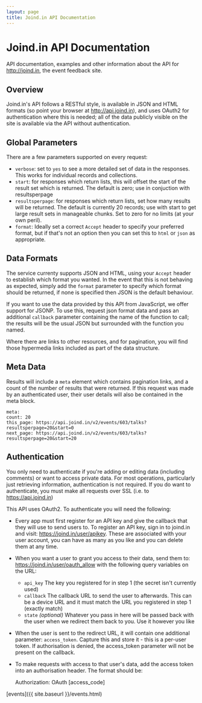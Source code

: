 ```yaml
---
layout: page
title: Joind.in API Documentation
---
```


# Joind.in API Documentation

API documentation, examples and other information about the API for http://joind.in, the event feedback site.


## Overview

Joind.in's API follows a RESTful style, is available in JSON and HTML formats (so point your browser at http://api.joind.in), and uses OAuth2 for authentication where this is needed; all of the data publicly visible on the site is available via the API without authentication.

## Global Parameters

There are a few parameters supported on every request:

*  ``verbose``: set to ``yes`` to see a more detailed set of data in the responses. This works for individual records and collections.
*  ``start``: for responses which return lists, this will offset the start of the result set which is returned. The default is zero; use in conjuction with resultsperpage
*  ``resultsperpage``: for responses which return lists, set how many results will be returned. The default is currently 20 records; use with start to get large result sets in manageable chunks.  Set to zero for no limits (at your own peril).
*  ``format``: Ideally set a correct ``Accept`` header to specify your preferred format, but if that's not an option then you can set this to ``html`` or ``json`` as appropriate.

## Data Formats

The service currenty supports JSON and HTML, using your ``Accept`` header to establish which format you wanted. In the event that this is not behaving as expected, simply add the ``format`` parameter to specify which format should be returned, if none is specified then JSON is the default behaviour.

If you want to use the data provided by this API from JavaScript, we offer support for JSONP. To use this, request json format data and pass an additional ``callback`` parameter containing the name of the function to call; the results will be the usual JSON but surrounded with the function you named.

Where there are links to other resources, and for pagination, you will find those hypermedia links included as part of the data structure. 

## Meta Data

Results will include a ``meta`` element which contains pagination links, and a count of the number of results that were returned.  If this request was made by an authenticated user, their user details will also be contained in the meta block.

    meta:
    count: 20
    this_page: https://api.joind.in/v2/events/603/talks?resultsperpage=20&start=0
    next_page: https://api.joind.in/v2/events/603/talks?resultsperpage=20&start=20

## Authentication

You only need to authenticate if you're adding or editing data (including comments) or want to access private data. For most operations, particularly just retrieving information, authentication is not required. If you do want to authenticate, you must make all requests over SSL (i.e. to https://api.joind.in)

This API uses OAuth2. To authenticate you will need the following:

*  Every app must first register for an API key and give the callback that they will use to send users to. To register an API key, sign in to joind.in and visit: https://joind.in/user/apikey. These are associated with your user account, you can have as many as you like and you can delete them at any time.
*  When you want a user to grant you access to their data, send them to: https://joind.in/user/oauth_allow with the following query variables on the URL:
    -  ``api_key`` The key you registered for in step 1 (the secret isn't currently used)
    -  ``callback`` The callback URL to send the user to afterwards. This can be a device URL and it must match the URL you registered in step 1 (exactly match)
    -  ``state`` *(optional)* Whatever you pass in here will be passed back with the user when we redirect them back to you. Use it however you like
*  When the user is sent to the redirect URL, it will contain one additional parameter: ``access_token``. Capture this and store it - this is a per-user token. If authorisation is denied, the access_token parameter will not be present on the callback.
*  To make requests with access to that user's data, add the access token into an authorisation header. The format should be: 

    Authorization: OAuth [access_code]

[events]({{ site.baseurl }}/events.html)
